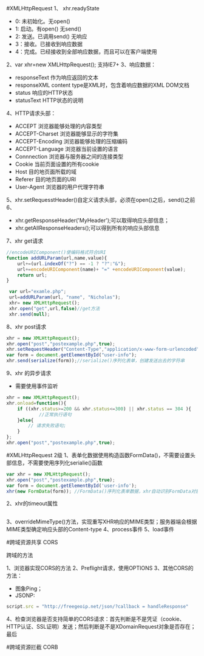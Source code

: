 #XMLHttpRequest
1、 xhr.readyState
- 0: 未初始化。无open()  
- 1: 启动。有open() 无send()
- 2: 发送。已调用send() 无响应
- 3：接收。已接收到响应数据
- 4：完成。已经接收到全部响应数据，而且可以在客户端使用

2、var xhr=new XMLHttpRequest(); 支持IE7+
3、响应数据：

- responseText 作为响应返回的文本
- responseXML  content type是XML时，包含着响应数据的XML DOM文档
- status  响应的HTTP状态
- statusText  HTTP状态的说明

4、HTTP请求头部：

- ACCEPT 浏览器能够处理的内容类型
- ACCEPT-Charset 浏览器能够显示的字符集
- ACCEPT-Encoding 浏览器能够处理的压缩编码
- ACCEPT-Language 浏览器当前设置的语言
- Connnection 浏览器与服务器之间的连接类型
- Cookie 当前页面设置的所有cookie
- Host 目的地页面所载的域
- Referer  目的地页面的URI
- User-Agent 浏览器的用户代理字符串

5、xhr.setRequesstHeader()自定义请求头部，必须在open()之后，send()之前
6、

- xhr.getResponseHeader('MyHeader');可以取得响应头部信息；
- xhr.getAllResponseHeaders();可以得到所有的响应头部信息

7、xhr get请求

```javascript
//encodeURIComponent()使编码格式符合URI
function addURLParam(url,name,value){
    url+=(url.indexOf("?") == -1 ? "?":"&");
    url+=encodeURIComponent(name)+ "=" +encodeURIComponent(value);
    return url;
}

 var url="examle.php";
 url=addURLParam(url, "name", "Nicholas");
 xhr= new XMLHttpRequest();
 xhr.open("get",url,false)//get方法
 xhr.send(null);
```

8、xhr post请求

```javascript
xhr = new XMLHttpRequest();
xhr.open("post","postexample.php",true);
xhr.setRequestHeader("Content-Type","application/x-www-form-urlencoded");//请求头部表示表单提交时的内容类型
var form = document.getElementById("user-info");
xhr.send(serialize(form));//serialize()序列化表单，创建发送出去的字符串
```

9、xhr 的异步请求

- 需要使用事件监听

```javascript
xhr = new XMLHttpRequest();
xhr.onload=function(){
    if ((xhr.status>=200 && xhr.status<=300) || xhr.status == 304 ){
            //正常执行语句
    }else{
        // 请求失败语句;
    }
};
xhr.open("post","postexample.php",true);

```

#XMLHttpRequest 2级
1、表单化数据使用构造函数FormData()，不需要设置头部信息，不需要使用序列化serialie()函数
```javascript
var xhr = new XMLHttpRequest();
xhr.open("post","postexample.php",true);
var form = document.getElementById('user-info');
xhr(new FormData(form)); //FormData()序列化表单数据，xhr自动识别FormData对象，并配置适当的头部
```

2、xhr的timeout属性 

```javascript

```
3、overrideMimeType()方法，实现重写XHR响应的MIME类型；服务器端会根据MIME类型确定响应头部的Content-type
4、process事件
5、load事件

#跨域资源共享 CORS

跨域的方法

1、浏览器实现CORS的方法
2、Preflight请求，使用OPTIONS
3、其他CORS的方法：
- 图象Ping；
- JSONP:
``` javascript
script.src = "http://freegeoip.net/json/?callback = handleResponse"
```

4、检查浏览器是否支持简单的CORS请求：首先判断是不是凭证（cookie、HTTP认证、SSL证明）发送；然后判断是不是XDomainRequest对象是否存在；最后

#跨域资源拦截 CORB